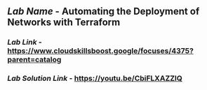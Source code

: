 ## *Lab Name* - Automating the Deployment of Networks with Terraform

### *Lab Link* - https://www.cloudskillsboost.google/focuses/4375?parent=catalog

### *Lab Solution Link* - https://youtu.be/CbiFLXAZZlQ
